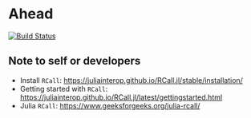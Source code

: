# Ahead

[![Build Status](https://github.com/thierrymoudiki/Ahead.jl/actions/workflows/CI.yml/badge.svg?branch=main)](https://github.com/thierrymoudiki/Ahead.jl/actions/workflows/CI.yml?query=branch%3Amain)



## Note to self or developers

- Install `RCall`: https://juliainterop.github.io/RCall.jl/stable/installation/
- Getting started with `RCall`: https://juliainterop.github.io/RCall.jl/latest/gettingstarted.html
- Julia `RCall`: https://www.geeksforgeeks.org/julia-rcall/

